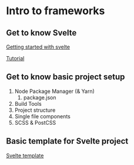 # Intro to frameworks

## Get to know Svelte

[Getting started with svelte](https://svelte.dev/blog/the-easiest-way-to-get-started)

[Tutorial](https://svelte.dev/tutorial/adding-data)

## Get to know basic project setup

1. Node Package Manager (& Yarn)
   1. package.json
2. Build Tools
3. Project structure
4. Single file components
5. SCSS & PostCSS

## Basic template for Svelte project

[Svelte template](https://github.com/sveltejs/template)
